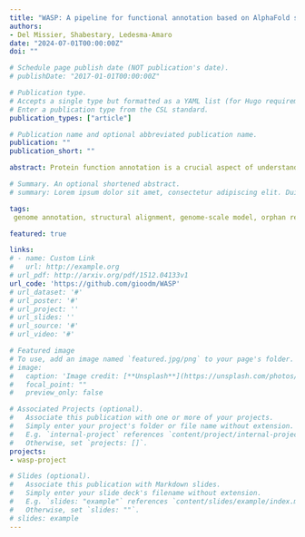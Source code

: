 ```yaml
---
title: "WASP: A pipeline for functional annotation based on AlphaFold structural models"
authors:
- Del Missier, Shabestary, Ledesma-Amaro
date: "2024-07-01T00:00:00Z"
doi: ""

# Schedule page publish date (NOT publication's date).
# publishDate: "2017-01-01T00:00:00Z"

# Publication type.
# Accepts a single type but formatted as a YAML list (for Hugo requirements).
# Enter a publication type from the CSL standard.
publication_types: ["article"]

# Publication name and optional abbreviated publication name.
publication: ""
publication_short: ""

abstract: Protein function annotation is a crucial aspect of understanding biological processes and mechanisms. Traditionally, annotations have been derived from sequence homology, providing valuable insights but often leaving gaps even in well-characterised organisms. With the emergence of AlphaFold, rapid generation of structural models are offering a new paradigm for inferring protein function based on structural homology. Here, we present WASP, a pipeline leveraging structural homology to enhance protein annotation at scale, providing a more comprehensive understanding of protein functions across various organisms. WASP relies on network topology for better accuracy and more robust statistical power. On hidden labels, WASP achieved superior F1 scores compared to state-of-the-art tools using sequence homology. On a cohort of 20 model organisms relevant for industrial applications, WASP could retrieve 20-30% of uncharacterised proteins. WASP utility was further demonstrated in genome-scale model curation where it could identify native candidates for 75% to 100% of orphan reactions. Together, WASP highlights the importance of structural homology in systematically identifying novel annotations which were previously missed by sequence-based tools.

# Summary. An optional shortened abstract.
# summary: Lorem ipsum dolor sit amet, consectetur adipiscing elit. Duis posuere tellus ac convallis placerat. Proin tincidunt magna sed ex sollicitudin condimentum.

tags:
 genome annotation, structural alignment, genome-scale model, orphan reaction, bioproduction, alphafold, synthetic biology, systems biology.

featured: true

links:
# - name: Custom Link
#   url: http://example.org
# url_pdf: http://arxiv.org/pdf/1512.04133v1
url_code: 'https://github.com/gioodm/WASP'
# url_dataset: '#'
# url_poster: '#'
# url_project: ''
# url_slides: ''
# url_source: '#'
# url_video: '#'

# Featured image
# To use, add an image named `featured.jpg/png` to your page's folder. 
# image:
#   caption: 'Image credit: [**Unsplash**](https://unsplash.com/photos/s9CC2SKySJM)'
#   focal_point: ""
#   preview_only: false

# Associated Projects (optional).
#   Associate this publication with one or more of your projects.
#   Simply enter your project's folder or file name without extension.
#   E.g. `internal-project` references `content/project/internal-project/index.md`.
#   Otherwise, set `projects: []`.
projects:
- wasp-project

# Slides (optional).
#   Associate this publication with Markdown slides.
#   Simply enter your slide deck's filename without extension.
#   E.g. `slides: "example"` references `content/slides/example/index.md`.
#   Otherwise, set `slides: ""`.
# slides: example
---
```


<!-- This work is driven by the results in my [previous paper](/publication/conference-paper/) on LLMs.

{{% callout note %}}
Create your slides in Markdown - click the *Slides* button to check out the example.
{{% /callout %}}

Add the publication's **full text** or **supplementary notes** here. You can use rich formatting such as including [code, math, and images](https://docs.hugoblox.com/content/writing-markdown-latex/). -->
